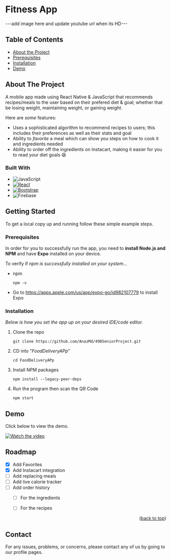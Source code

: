 # Fitness App
---add image here and update youtube url when its HD---

## Table of Contents

- [About the Project](#about-the-project)
- [Prerequisites](#prerequisites)
- [Installation](#installation)
- [Demo](#demo)
 


<!-- ABOUT THE PROJECT -->
## About The Project

A mobile app made using React Native & JavaScript that recommends recipes/meals to the user based on their prefered diet & goal; whether that be losing weight, maintaining weight, or gaining weight.

Here are *some* features:
* Uses a sophisticated algorithm to recommend recipes to users; this includes their preferences as well as their stats and goal
* Ability to *favorite* a meal which can show you steps on how to cook it and ingredients needed
* Ability to order off the ingredients on Instacart, making it easier for you to read your diet goals :smile:


<!-- <p align="right">(<a href="#readme-top">back to top</a>)</p>
 -->


### Built With

* ![JavaScript](https://img.shields.io/badge/javascript-%23323330.svg?style=for-the-badge&logo=javascript&logoColor=%23F7DF1E)
* [![React][React.js]][React-url]
* [![Bootstrap][Bootstrap.com]][Bootstrap-url]
* ![Firebase](https://img.shields.io/badge/Firebase-039BE5?style=for-the-badge&logo=Firebase&logoColor=white)

<!-- <p align="right">(<a href="#readme-top">back to top</a>)</p>
 -->


<!-- GETTING STARTED -->
## Getting Started

To get a local copy up and running follow these simple example steps.

### Prerequisites

In order for you to successfully run the app, you need to **install Node.js and NPM** and have **Expo** installed on your device.
<br>

To verify if _npm is successfully installed on your system..._
* npm

  ```
  npm -v
  ```
  
* Go to https://apps.apple.com/us/app/expo-go/id982107779 to install Expo

### Installation

_Below is how you set the app up on your desired IDE/code editor._

1. Clone the repo
   ```
   git clone https://github.com/AnazMd/490SeniorProject.git
   ```   
2. CD into "_FoodDeliveryAPp_"
   ```
   cd FoodDeliveryAPp
   ```
3. Install NPM packages
   ```
   npm install --legacy-peer-deps
   ```
4. Run the program then scan the QR Code
   ```
   npm start
   ```

<!-- <p align="right">(<a href="#readme-top">back to top</a>)</p>
 -->


<!-- USAGE EXAMPLES -->
## Demo

Click below to view the demo.

[![Watch the video](https://img.youtube.com/vi/Ju3OgDplw1M/maxresdefault.jpg)](https://youtu.be/Ju3OgDplw1M)



<!-- <p align="right">(<a href="#readme-top">back to top</a>)</p>
 -->


<!-- ROADMAP -->
## Roadmap

- [x] Add Favorites
- [x] Add Instacart integration
- [ ] Add replacing meals
- [ ] Add live calorie tracker
- [ ] Add order history
  - [ ] For the ingredients
  - [ ] For the recipes 


<p align="right">(<a href="#readme-top">back to top</a>)</p>


<!-- CONTACT -->
## Contact

For any issues, problems, or concerns, please contact any of us by going to our profile pages.

<!-- <p align="right">(<a href="#readme-top">back to top</a>)</p>
 -->


<!-- ACKNOWLEDGMENTS -->
<!-- ## Acknowledgments

Use this space to list resources you find helpful and would like to give credit to. I've included a few of my favorites to kick things off!

* [Choose an Open Source License](https://choosealicense.com)
* [GitHub Emoji Cheat Sheet](https://www.webpagefx.com/tools/emoji-cheat-sheet)
* [Malven's Flexbox Cheatsheet](https://flexbox.malven.co/)
* [Malven's Grid Cheatsheet](https://grid.malven.co/)
* [Img Shields](https://shields.io)
* [GitHub Pages](https://pages.github.com)
* [Font Awesome](https://fontawesome.com)
* [React Icons](https://react-icons.github.io/react-icons/search)

<p align="right">(<a href="#readme-top">back to top</a>)</p> -->


<!-- MARKDOWN LINKS & IMAGES -->
<!-- https://www.markdownguide.org/basic-syntax/#reference-style-links -->
[contributors-shield]: https://img.shields.io/github/contributors/othneildrew/Best-README-Template.svg?style=for-the-badge
[contributors-url]: https://github.com/othneildrew/Best-README-Template/graphs/contributors
[forks-shield]: https://img.shields.io/github/forks/othneildrew/Best-README-Template.svg?style=for-the-badge
[forks-url]: https://github.com/othneildrew/Best-README-Template/network/members
[stars-shield]: https://img.shields.io/github/stars/othneildrew/Best-README-Template.svg?style=for-the-badge
[stars-url]: https://github.com/othneildrew/Best-README-Template/stargazers
[issues-shield]: https://img.shields.io/github/issues/othneildrew/Best-README-Template.svg?style=for-the-badge
[issues-url]: https://github.com/othneildrew/Best-README-Template/issues
[license-shield]: https://img.shields.io/github/license/othneildrew/Best-README-Template.svg?style=for-the-badge
[license-url]: https://github.com/othneildrew/Best-README-Template/blob/master/LICENSE.txt
[linkedin-shield]: https://img.shields.io/badge/-LinkedIn-black.svg?style=for-the-badge&logo=linkedin&colorB=555
[linkedin-url]: https://linkedin.com/in/othneildrew
[product-screenshot]: images/screenshot.png
[Next.js]: https://img.shields.io/badge/next.js-000000?style=for-the-badge&logo=nextdotjs&logoColor=white
[Next-url]: https://nextjs.org/
[React.js]: https://img.shields.io/badge/React-20232A?style=for-the-badge&logo=react&logoColor=61DAFB
[React-url]: https://reactjs.org/
[Vue.js]: https://img.shields.io/badge/Vue.js-35495E?style=for-the-badge&logo=vuedotjs&logoColor=4FC08D
[Vue-url]: https://vuejs.org/
[Angular.io]: https://img.shields.io/badge/Angular-DD0031?style=for-the-badge&logo=angular&logoColor=white
[Angular-url]: https://angular.io/
[Svelte.dev]: https://img.shields.io/badge/Svelte-4A4A55?style=for-the-badge&logo=svelte&logoColor=FF3E00
[Svelte-url]: https://svelte.dev/
[Laravel.com]: https://img.shields.io/badge/Laravel-FF2D20?style=for-the-badge&logo=laravel&logoColor=white
[Laravel-url]: https://laravel.com
[Bootstrap.com]: https://img.shields.io/badge/Bootstrap-563D7C?style=for-the-badge&logo=bootstrap&logoColor=white
[Bootstrap-url]: https://getbootstrap.com
[JQuery.com]: https://img.shields.io/badge/jQuery-0769AD?style=for-the-badge&logo=jquery&logoColor=white
[JQuery-url]: https://jquery.com 
